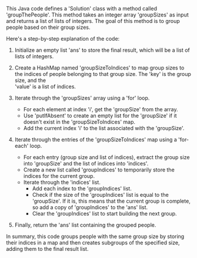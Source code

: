 T​his Java code defines a 'Solution' class with a method called 'groupThePeople'. This method takes an integer array 'groupSizes' as input and returns a list of 
lists of integers. The goal of this method is to group people based on their group sizes.

Here's a step-by-step explanation of the code:

1. Initialize an empty list 'ans' to store the final result, which will be a list of lists of integers.
  
2. Create a HashMap named 'groupSizeToIndices' to map group sizes to the indices of people belonging to that group size. The 'key' is the group size, and the  
   'value' is a list of indices.

3. Iterate through the 'groupSizes' array using a 'for' loop.
   - For each element at index 'i', get the 'groupSize' from the array.
   - Use 'putIfAbsent' to create an empty list for the 'groupSize' if it doesn't exist in the 'groupSizeToIndices' map.
   - Add the current index 'i' to the list associated with the 'groupSize'.

4. Iterate through the entries of the 'groupSizeToIndices' map using a 'for-each' loop.
   - For each entry (group size and list of indices), extract the group size into 'groupSize' and the list of indices into 'indices'.
   - Create a new list called 'groupIndices' to temporarily store the indices for the current group.
   - Iterate through the 'indices' list.
       - Add each index to the 'groupIndices' list.
       - Check if the size of the 'groupIndices' list is equal to the 'groupSize'. If it is, this means that the current group is complete, so add a copy of 
         'groupIndices' to the 'ans' list.
       - Clear the 'groupIndices' list to start building the next group.

5. Finally, return the 'ans' list containing the grouped people.


In summary, this code groups people with the same group size by storing their indices in a map and then creates subgroups of the specified size, adding them to the 
final result list.
